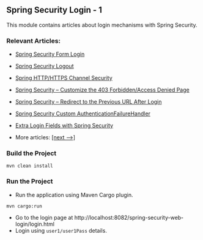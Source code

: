 ## Spring Security Login - 1

This module contains articles about login mechanisms with Spring Security.

### Relevant Articles:

- [Spring Security Form Login](docs/SpringSecurity_FormLogin.md)
- [Spring Security Logout](docs/SpringSecurity_Logout.md)
- [Spring HTTP/HTTPS Channel Security](docs/SpringSecurity_HttpsChannel.md)
- [Spring Security – Customize the 403 Forbidden/Access Denied Page](docs/SpringSecurity_Custom_AccessDeniedPage.md)
- [Spring Security – Redirect to the Previous URL After Login](docs/SpringSecurity_RedirectLogin.md)
- [Spring Security Custom AuthenticationFailureHandler]()
- [Extra Login Fields with Spring Security]()

- More articles: [[next -->]](../spring-security-web-login-2/README.md)

### Build the Project

```
mvn clean install
```

### Run the Project

- Run the application using Maven Cargo plugin.

```
mvn cargo:run
```

- Go to the login page at http://localhost:8082/spring-security-web-login/login.html
- Login using ```user1/user1Pass``` details.